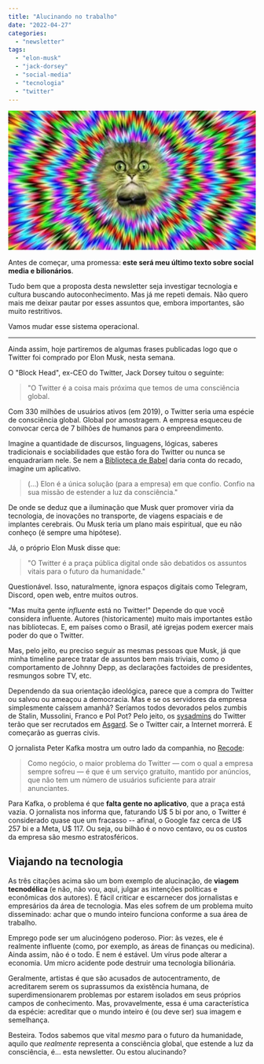```yaml
---
title: "Alucinando no trabalho"
date: "2022-04-27"
categories: 
  - "newsletter"
tags: 
  - "elon-musk"
  - "jack-dorsey"
  - "social-media"
  - "tecnologia"
  - "twitter"
---
```


![cat(1).jpg](images/be8d539f-7124-4a48-be19-29c6739051b7.jpg)

Antes de começar, uma promessa: **este será meu último texto sobre social media e bilionários**.

Tudo bem que a proposta desta newsletter seja investigar tecnologia e cultura buscando autoconhecimento. Mas já me repeti demais. Não quero mais me deixar pautar por esses assuntos que, embora importantes, são muito restritivos.

Vamos mudar esse sistema operacional.

* * *

Ainda assim, hoje partiremos de algumas frases publicadas logo que o Twitter foi comprado por Elon Musk, nesta semana.

O "Block Head", ex-CEO do Twitter, Jack Dorsey tuitou o seguinte:

> "O Twitter é a coisa mais próxima que temos de uma consciência global.

Com 330 milhões de usuários ativos (em 2019), o Twitter seria uma espécie de consciência global. Global por amostragem. A empresa esqueceu de convocar cerca de 7 bilhões de humanos para o empreendimento.

Imagine a quantidade de discursos, linguagens, lógicas, saberes tradicionais e sociabilidades que estão fora do Twitter ou nunca se enquadrariam nele. Se nem a [Biblioteca de Babel](https://en.wikipedia.org/wiki/The_Library_of_Babel) daria conta do recado, imagine um aplicativo.

> (...) Elon é a única solução (para a empresa) em que confio. Confio na sua missão de estender a luz da consciência."

De onde se deduz que a iluminação que Musk quer promover viria da tecnologia, de inovações no transporte, de viagens espaciais e de implantes cerebrais. Ou Musk teria um plano mais espiritual, que eu não conheço (é sempre uma hipótese).

Já, o próprio Elon Musk disse que:

> "O Twitter é a praça pública digital onde são debatidos os assuntos vitais para o futuro da humanidade."

Questionável. Isso, naturalmente, ignora espaços digitais como Telegram, Discord, open web, entre muitos outros.

"Mas muita gente _influente_ está no Twitter!" Depende do que você considera influente. Autores (historicamente) muito mais importantes estão nas bibliotecas. E, em países como o Brasil, até igrejas podem exercer mais poder do que o Twitter.

Mas, pelo jeito, eu preciso seguir as mesmas pessoas que Musk, já que minha timeline parece tratar de assuntos bem mais triviais, como o comportamento de Johnny Depp, as declarações factoides de presidentes, resmungos sobre TV, etc.

Dependendo da sua orientação ideológica, parece que a compra do Twitter ou salvou ou ameaçou a democracia. Mas e se os servidores da empresa simplesmente caíssem amanhã? Seríamos todos devorados pelos zumbis de Stalin, Mussolini, Franco e Pol Pot? Pelo jeito, os [sysadmins](https://en.wikipedia.org/wiki/System_administrator) do Twitter terão que ser recrutados em [Asgard](https://en.wikipedia.org/wiki/Asgard). Se o Twitter cair, a Internet morrerá. E começarão as guerras civis.

O jornalista Peter Kafka mostra um outro lado da companhia, no [Recode](https://www.vox.com/recode/23041717/twitter-musk-business-plan-peter-kafka-column):

> Como negócio, o maior problema do Twitter — com o qual a empresa sempre sofreu — é que é um serviço gratuito, mantido por anúncios, que não tem um número de usuários suficiente para atrair anunciantes.

Para Kafka, o problema é que **falta gente no aplicativo**, que a praça está vazia. O jornalista nos informa que, faturando U$ 5 bi por ano, o Twitter é considerado quase que um fracasso -- afinal, o Google faz cerca de U$ 257 bi e a Meta, U$ 117. Ou seja, ou bilhão é o novo centavo, ou os custos da empresa são mesmo estratosféricos.

## Viajando na tecnologia

As três citações acima são um bom exemplo de alucinação, de **viagem tecnodélica** (e não, não vou, aqui, julgar as intenções políticas e econômicas dos autores). É fácil criticar e escarnecer dos jornalistas e empresários da área de tecnologia. Mas eles sofrem de um problema muito disseminado: achar que o mundo inteiro funciona conforme a sua área de trabalho.

Emprego pode ser um alucinógeno poderoso. Pior: às vezes, ele é realmente influente (como, por exemplo, as áreas de finanças ou medicina). Ainda assim, não é o todo. E nem é estável. Um vírus pode alterar a economia. Um micro acidente pode destruir uma tecnologia bilionária.

Geralmente, artistas é que são acusados de autocentramento, de acreditarem serem os suprassumos da existência humana, de superdimensionarem problemas por estarem isolados em seus próprios campos de conhecimento. Mas, provavelmente, essa é uma característica da espécie: acreditar que o mundo inteiro é (ou deve ser) sua imagem e semelhança.

Besteira. Todos sabemos que vital _mesmo_ para o futuro da humanidade, aquilo que _realmente_ representa a consciência global, que estende a luz da consciência, é... esta newsletter. Ou estou alucinando?
